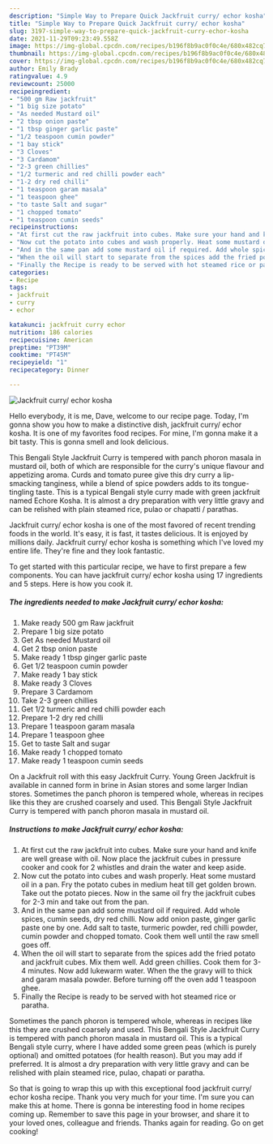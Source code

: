 ```yaml
---
description: "Simple Way to Prepare Quick Jackfruit curry/ echor kosha"
title: "Simple Way to Prepare Quick Jackfruit curry/ echor kosha"
slug: 3197-simple-way-to-prepare-quick-jackfruit-curry-echor-kosha
date: 2021-11-29T09:23:49.558Z
image: https://img-global.cpcdn.com/recipes/b196f8b9ac0f0c4e/680x482cq70/jackfruit-curry-echor-kosha-recipe-main-photo.jpg
thumbnail: https://img-global.cpcdn.com/recipes/b196f8b9ac0f0c4e/680x482cq70/jackfruit-curry-echor-kosha-recipe-main-photo.jpg
cover: https://img-global.cpcdn.com/recipes/b196f8b9ac0f0c4e/680x482cq70/jackfruit-curry-echor-kosha-recipe-main-photo.jpg
author: Emily Brady
ratingvalue: 4.9
reviewcount: 25000
recipeingredient:
- "500 gm Raw jackfruit"
- "1 big size potato"
- "As needed Mustard oil"
- "2 tbsp onion paste"
- "1 tbsp ginger garlic paste"
- "1/2 teaspoon cumin powder"
- "1 bay stick"
- "3 Cloves"
- "3 Cardamom"
- "2-3 green chillies"
- "1/2 turmeric and red chilli powder each"
- "1-2 dry red chilli"
- "1 teaspoon garam masala"
- "1 teaspoon ghee"
- "to taste Salt and sugar"
- "1 chopped tomato"
- "1 teaspoon cumin seeds"
recipeinstructions:
- "At first cut the raw jackfruit into cubes. Make sure your hand and knife are well grease with oil. Now place the jackfruit cubes in pressure cooker and cook for 2 whistles and drain the water and keep aside."
- "Now cut the potato into cubes and wash properly. Heat some mustard oil in a pan. Fry the potato cubes in medium heat till get golden brown. Take out the potato pieces. Now in the same oil fry the jackfruit cubes for 2-3 min and take out from the pan."
- "And in the same pan add some mustard oil if required. Add whole spices, cumin seeds, dry red chilli. Now add onion paste, ginger garlic paste one by one. Add salt to taste, turmeric powder, red chilli powder, cumin powder and chopped tomato. Cook them well until the raw smell goes off."
- "When the oil will start to separate from the spices add the fried potato and jackfruit cubes. Mix them well. Add green chillies. Cook them for 3-4 minutes. Now add lukewarm water. When the the gravy will to thick and garam masala powder. Before turning off the oven add 1 teaspoon ghee."
- "Finally the Recipe is ready to be served with hot steamed rice or paratha."
categories:
- Recipe
tags:
- jackfruit
- curry
- echor

katakunci: jackfruit curry echor 
nutrition: 186 calories
recipecuisine: American
preptime: "PT39M"
cooktime: "PT45M"
recipeyield: "1"
recipecategory: Dinner

---
```



![Jackfruit curry/ echor kosha](https://img-global.cpcdn.com/recipes/b196f8b9ac0f0c4e/680x482cq70/jackfruit-curry-echor-kosha-recipe-main-photo.jpg)

Hello everybody, it is me, Dave, welcome to our recipe page. Today, I'm gonna show you how to make a distinctive dish, jackfruit curry/ echor kosha. It is one of my favorites food recipes. For mine, I'm gonna make it a bit tasty. This is gonna smell and look delicious.

This Bengali Style Jackfruit Curry is tempered with panch phoron masala in mustard oil, both of which are responsible for the curry&#39;s unique flavour and appetizing aroma. Curds and tomato puree give this dry curry a lip-smacking tanginess, while a blend of spice powders adds to its tongue-tingling taste. This is a typical Bengali style curry made with green jackfruit named Echore Kosha. It is almost a dry preparation with very little gravy and can be relished with plain steamed rice, pulao or chapatti / parathas.

Jackfruit curry/ echor kosha is one of the most favored of recent trending foods in the world. It's easy, it is fast, it tastes delicious. It is enjoyed by millions daily. Jackfruit curry/ echor kosha is something which I've loved my entire life. They're fine and they look fantastic.


To get started with this particular recipe, we have to first prepare a few components. You can have jackfruit curry/ echor kosha using 17 ingredients and 5 steps. Here is how you cook it.

<!--inarticleads1-->

##### The ingredients needed to make Jackfruit curry/ echor kosha:

1. Make ready 500 gm Raw jackfruit
1. Prepare 1 big size potato
1. Get As needed Mustard oil
1. Get 2 tbsp onion paste
1. Make ready 1 tbsp ginger garlic paste
1. Get 1/2 teaspoon cumin powder
1. Make ready 1 bay stick
1. Make ready 3 Cloves
1. Prepare 3 Cardamom
1. Take 2-3 green chillies
1. Get 1/2 turmeric and red chilli powder each
1. Prepare 1-2 dry red chilli
1. Prepare 1 teaspoon garam masala
1. Prepare 1 teaspoon ghee
1. Get to taste Salt and sugar
1. Make ready 1 chopped tomato
1. Make ready 1 teaspoon cumin seeds


On a Jackfruit roll with this easy Jackfruit Curry. Young Green Jackfruit is available in canned form in brine in Asian stores and some larger Indian stores. Sometimes the panch phoron is tempered whole, whereas in recipes like this they are crushed coarsely and used. This Bengali Style Jackfruit Curry is tempered with panch phoron masala in mustard oil. 

<!--inarticleads2-->

##### Instructions to make Jackfruit curry/ echor kosha:

1. At first cut the raw jackfruit into cubes. Make sure your hand and knife are well grease with oil. Now place the jackfruit cubes in pressure cooker and cook for 2 whistles and drain the water and keep aside.
1. Now cut the potato into cubes and wash properly. Heat some mustard oil in a pan. Fry the potato cubes in medium heat till get golden brown. Take out the potato pieces. Now in the same oil fry the jackfruit cubes for 2-3 min and take out from the pan.
1. And in the same pan add some mustard oil if required. Add whole spices, cumin seeds, dry red chilli. Now add onion paste, ginger garlic paste one by one. Add salt to taste, turmeric powder, red chilli powder, cumin powder and chopped tomato. Cook them well until the raw smell goes off.
1. When the oil will start to separate from the spices add the fried potato and jackfruit cubes. Mix them well. Add green chillies. Cook them for 3-4 minutes. Now add lukewarm water. When the the gravy will to thick and garam masala powder. Before turning off the oven add 1 teaspoon ghee.
1. Finally the Recipe is ready to be served with hot steamed rice or paratha.


Sometimes the panch phoron is tempered whole, whereas in recipes like this they are crushed coarsely and used. This Bengali Style Jackfruit Curry is tempered with panch phoron masala in mustard oil. This is a typical Bengali style curry, where I have added some green peas (which is purely optional) and omitted potatoes (for health reason). But you may add if preferred. It is almost a dry preparation with very little gravy and can be relished with plain steamed rice, pulao, chapati or paratha. 

So that is going to wrap this up with this exceptional food jackfruit curry/ echor kosha recipe. Thank you very much for your time. I'm sure you can make this at home. There is gonna be interesting food in home recipes coming up. Remember to save this page in your browser, and share it to your loved ones, colleague and friends. Thanks again for reading. Go on get cooking!

